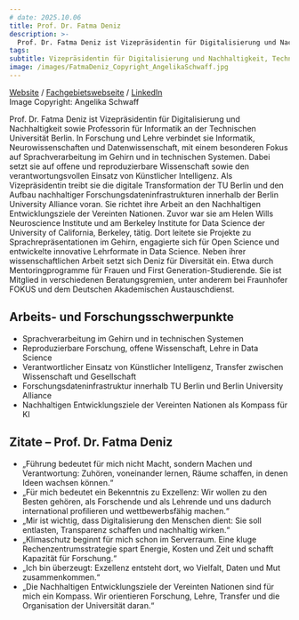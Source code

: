 ```yaml
---
# date: 2025.10.06
title: Prof. Dr. Fatma Deniz
description: >-
  Prof. Dr. Fatma Deniz ist Vizepräsidentin für Digitalisierung und Nachhaltigkeit und Leiterin des Fachgebiets Sprache und Kommunikation in Biologischen und Künstlichen Systemen an der TU Berlin. Ihre Forschung verbindet Informatik, Neurowissenschaften und Datenwissenschaft. Sie engagiert sich für nachhaltige digitale Infrastrukturen, verantwortungsvolle KI und Diversität in der Wissenschaft. Zuvor arbeitete sie an der University of California, Berkeley, und bringt hochrangige Drittmittelerfolge mit unter anderem vom European Research Council (ERC), der Deutschen Forschungsgesellschaft (DFG), dem Bundesministerium für Forschung, Technologie und Raumfahrt (BMFTR) sowie der National Science Foundation (USA).
tags:
subtitle: Vizepräsidentin für Digitalisierung und Nachhaltigkeit, Technische Universität Berlin
image: /images/FatmaDeniz_Copyright_AngelikaSchwaff.jpg
---
```


<a href="https://www.fatmanet.com">Website</a> / <a href="https://denizenslab.github.io/">Fachgebietswebseite</a> / <a href="https://www.linkedin.com/in/fatma-deniz">LinkedIn</a> <br>Image Copyright: Angelika Schwaff

Prof. Dr. Fatma Deniz ist Vizepräsidentin für Digitalisierung und Nachhaltigkeit sowie Professorin für Informatik an der Technischen Universität Berlin. In Forschung und Lehre verbindet sie Informatik, Neurowissenschaften und Datenwissenschaft, mit einem besonderen Fokus auf Sprachverarbeitung im Gehirn und in technischen Systemen. Dabei setzt sie auf offene und reproduzierbare Wissenschaft sowie den verantwortungsvollen Einsatz von Künstlicher Intelligenz. Als Vizepräsidentin treibt sie die digitale Transformation der TU Berlin und den Aufbau nachhaltiger Forschungsdateninfrastrukturen innerhalb der Berlin University Alliance voran. Sie richtet ihre Arbeit an den Nachhaltigen Entwicklungsziele der Vereinten Nationen.
Zuvor war sie am Helen Wills Neuroscience Institute und am Berkeley Institute for Data Science der University of California, Berkeley, tätig. Dort leitete sie Projekte zu Sprachrepräsentationen im Gehirn, engagierte sich für Open Science und entwickelte innovative Lehrformate in Data Science.
Neben ihrer wissenschaftlichen Arbeit setzt sich Deniz für Diversität ein. Etwa durch Mentoringprogramme für Frauen und First Generation-Studierende. Sie ist Mitglied in verschiedenen Beratungsgremien, unter anderem bei Fraunhofer FOKUS und dem Deutschen Akademischen Austauschdienst.

## Arbeits- und Forschungsschwerpunkte
- Sprachverarbeitung im Gehirn und in technischen Systemen
- Reproduzierbare Forschung, offene Wissenschaft, Lehre in Data Science
- Verantwortlicher Einsatz von Künstlicher Intelligenz, Transfer zwischen Wissenschaft und Gesellschaft
- Forschungsdateninfrastruktur innerhalb TU Berlin und Berlin University Alliance
- Nachhaltigen Entwicklungsziele der Vereinten Nationen als Kompass für KI

## Zitate – Prof. Dr. Fatma Deniz
- „Führung bedeutet für mich nicht Macht, sondern Machen und Verantwortung: Zuhören, voneinander lernen, Räume schaffen, in denen Ideen wachsen können.“
- „Für mich bedeutet ein Bekenntnis zu Exzellenz: Wir wollen zu den Besten gehören, als Forschende und als Lehrende und uns dadurch international profilieren und wettbewerbsfähig machen.“
- „Mir ist wichtig, dass Digitalisierung den Menschen dient: Sie soll entlasten, Transparenz schaffen und nachhaltig wirken.“
- „Klimaschutz beginnt für mich schon im Serverraum. Eine kluge Rechenzentrumsstrategie spart Energie, Kosten und Zeit und schafft Kapazität für Forschung.“
- „Ich bin überzeugt: Exzellenz entsteht dort, wo Vielfalt, Daten und Mut zusammenkommen.“
- „Die Nachhaltigen Entwicklungsziele der Vereinten Nationen sind für mich ein Kompass. Wir orientieren Forschung, Lehre, Transfer und die Organisation der Universität daran.“
